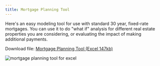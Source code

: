 ```yaml
---
title: Mortgage Planning Tool
---
```


Here's an easy modeling tool for use with standard 30 year, fixed-rate 
mortgages. You can use it to do "what if" analysis for different real estate 
properties you are considering, or evaluating the impact of making additional 
payments.

Download file: <a href="/downloads/mortage-planning-tool.xls">
Mortgage Planning Tool (Excel 147kb)</a>

<img alt="mortgage planning tool for excel" src="/images/articles/mortgage-planning-tool-excel-template.png" />